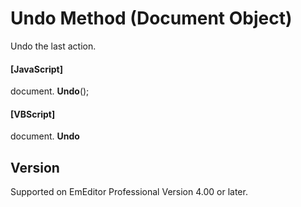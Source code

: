 # Undo Method (Document Object)

Undo the last action.

#### \[JavaScript\]

document. **Undo**();

#### \[VBScript\]

document. **Undo**

## Version

Supported on EmEditor Professional Version 4.00 or later.
